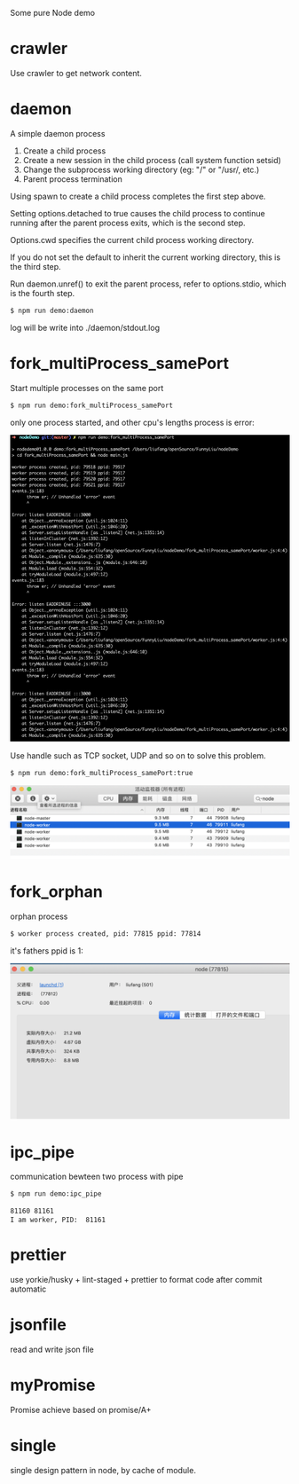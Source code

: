 Some pure Node demo

# crawler

Use crawler to get network content.

# daemon

A simple daemon process

1. Create a child process
2. Create a new session in the child process (call system function setsid)
3. Change the subprocess working directory (eg: "/" or "/usr/, etc.)
4. Parent process termination

Using spawn to create a child process completes the first step above. 

Setting options.detached to true causes the child process to continue running after the parent process exits, which is the second step. 

Options.cwd specifies the current child process working directory. 

If you do not set the default to inherit the current working directory, this is the third step.

 Run daemon.unref() to exit the parent process, refer to options.stdio, which is the fourth step.

``` bash
$ npm run demo:daemon
```

log will be write into ./daemon/stdout.log

# fork_multiProcess_samePort

Start multiple processes on the same port

``` bash
$ npm run demo:fork_multiProcess_samePort
```
only one process started, and other cpu's lengths process is error:

<img src="https://raw.githubusercontent.com/brizer/graph-bed/master/img/20190629154641.png"/>

Use handle such as TCP socket, UDP and so on to solve this problem.

``` bash
$ npm run demo:fork_multiProcess_samePort:true
```

<img src="https://raw.githubusercontent.com/brizer/graph-bed/master/img/20190629155658.png"/>


# fork_orphan 

orphan process

``` bash
$ worker process created, pid: 77815 ppid: 77814
```

it's fathers ppid is 1:

<img src="https://raw.githubusercontent.com/brizer/graph-bed/master/img/20190629153028.png"/>


# ipc_pipe

communication bewteen two process with pipe

``` bash
$ npm run demo:ipc_pipe 
```

```
81160 81161
I am worker, PID:  81161
```



# prettier

use yorkie/husky + lint-staged + prettier to format code after commit automatic

# jsonfile

read and write json file

# myPromise

Promise achieve based on promise/A+

# single

single design pattern in node, by cache of module.
